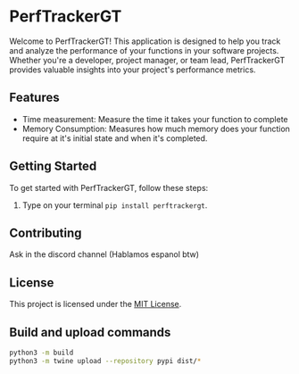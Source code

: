 # PerfTrackerGT

Welcome to PerfTrackerGT! This application is designed to help you track and analyze the performance of your functions in your software projects. Whether you're a developer, project manager, or team lead, PerfTrackerGT provides valuable insights into your project's performance metrics.

## Features

- Time measurement: Measure the time it takes your function to complete
- Memory Consumption: Measures how much memory does your function require at it's initial state and when it's completed.

## Getting Started

To get started with PerfTrackerGT, follow these steps:

1. Type on your terminal `pip install perftrackergt`.

## Contributing

Ask in the discord channel (Hablamos espanol btw)

## License

This project is licensed under the [MIT License](https://github.com/your-username/PerfTrackerGT/blob/main/LICENSE).

## Build and upload commands

```sh
python3 -m build
python3 -m twine upload --repository pypi dist/*
```
